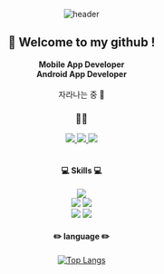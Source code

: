 <div align="center"> 

![header](https://capsule-render.vercel.app/api?type=cylinder&text=jsy49&color=gradient&animation=fadeIn)
  
  
##  :wave: Welcome to my github !
**Mobile App Developer**
  <br/>
**Android App Developer**
  <br/><br/>
자라나는 중   :seedling:
<br/>
  
### 🤝🏻
  <a href="https://yeons4every.tistory.com/">
    <img src="https://img.shields.io/badge/Tech-3A3A42?style=plastic-square&logo=Tistory&logoColor=white"/>
  </a>
  <a href="https://apple-concrete-344.notion.site/06156a2c8d424a109dec5fa11c92491c">
    <img src="https://img.shields.io/badge/Tech-F7A81B?style=plastic-square&logo=Notion&logoColor=white"/>
  </a>
  <a href="mailto:jseung49@gmail.com">
    <img src="https://img.shields.io/badge/Email-EA4335?style=plastic-square&logo=Gmail&logoColor=white"/>
  </a>
  <br/>

  <br/>
  
  ####  :computer: Skills :computer:
  <img src="https://img.shields.io/badge/Android%20Studio-3DDC84?style=plastic-square&logo=Android Studio&logoColor=white"/>
  <br/>
  <img src="https://img.shields.io/badge/Java-007596?style=plastic-square&logo=OpenJDK&logoColor=white"/>
  <img src="https://img.shields.io/badge/Kotlin-7F52FF?style=plastic-square&logo=Kotlin&logoColor=white"/>
 <br/>
  <img src="https://img.shields.io/badge/Firebase-FFCA28?style=plastic-square&logo=Firebase&logoColor=white"/>
  <img src="https://img.shields.io/badge/C-A8B9CC?style=plastic-square&logo=C&logoColor=white"/>
  
    
  #### :pencil2: language :pencil2:
  
  [![Top Langs](https://github-readme-stats.vercel.app/api/top-langs/?username=jsy49&layout=compact)](https://github.com/anuraghazra/github-readme-stats)
  <br/><br/>
  
  <!--
<img src="https://img.shields.io/badge/MySQL-4479A1?style=plastic-square&logo=MySQL&logoColor=white"/>

  ####  :books: Algorithm :books:
  [![Solved.ac Profile](http://mazassumnida.wtf/api/v2/generate_badge?boj=jseung49)](https://solved.ac/jseung49/)
-->
  <!--![Anurag's GitHub stats](https://github-readme-stats.vercel.app/api?username=jsy49&show_icons=true&theme=radical)-->
</div>

 



<!--


**jSY49/jsy49** is a ✨ _special_ ✨ repository because its `README.md` (this file) appears on your GitHub profile.

Here are some ideas to get you started:

- 🔭 I’m currently working on ...
- 🌱 I’m currently learning ...
- 👯 I’m looking to collaborate on ...
- 🤔 I’m looking for help with ...
- 💬 Ask me about ...
- 📫 How to reach me: ...
- 😄 Pronouns: ...
- ⚡ Fun fact: ...
-->
